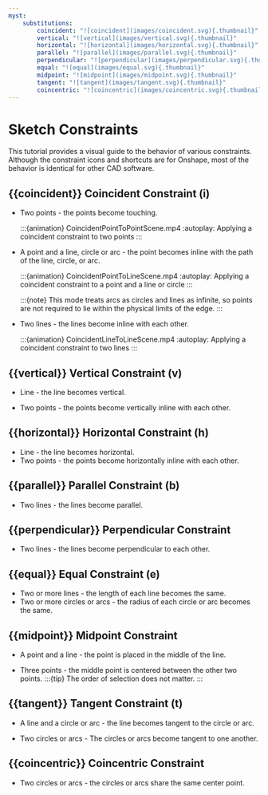 ```yaml
---
myst:
    substitutions:
        coincident: "![coincident](images/coincident.svg){.thumbnail}"
        vertical: "![vertical](images/vertical.svg){.thumbnail}"
        horizontal: "![horizontal](images/horizontal.svg){.thumbnail}"
        parallel: "![parallel](images/parallel.svg){.thumbnail}"
        perpendicular: "![perpendicular](images/perpendicular.svg){.thumbnail}"
        equal: "![equal](images/equal.svg){.thumbnail}"
        midpoint: "![midpoint](images/midpoint.svg){.thumbnail}"
        tangent: "![tangent](images/tangent.svg){.thumbnail}"
        coincentric: "![coincentric](images/coincentric.svg){.thumbnail}"
---
```


# Sketch Constraints
This tutorial provides a visual guide to the behavior of various constraints. Although the constraint icons and shortcuts are for Onshape, most of the behavior is identical for other CAD software.

## {{coincident}} Coincident Constraint (i) 

* Two points - the points become touching.

    :::{animation} CoincidentPointToPointScene.mp4
        :autoplay:
        Applying a coincident constraint to two points
    :::

* A point and a line, circle or arc - the point becomes inline with the path of the line, circle, or arc.

    :::{animation} CoincidentPointToLineScene.mp4
        :autoplay:
        Applying a coincident constraint to a point and a line or circle
    :::

    :::{note} This mode treats arcs as circles and lines as infinite, so points are not required to lie within the physical limits of the edge.
    :::

* Two lines - the lines become inline with each other.

    :::{animation} CoincidentLineToLineScene.mp4
        :autoplay:
        Applying a coincident constraint to two lines
    :::

## {{vertical}} Vertical Constraint (v)
* Line - the line becomes vertical.

* Two points - the points become vertically inline with each other.


## {{horizontal}} Horizontal Constraint (h)
* Line - the line becomes horizontal.
* Two points - the points become horizontally inline with each other.

## {{parallel}} Parallel Constraint (b)
* Two lines - the lines become parallel.

## {{perpendicular}} Perpendicular Constraint
* Two lines - the lines become perpendicular to each other. 

## {{equal}} Equal Constraint (e)
* Two or more lines - the length of each line becomes the same.
* Two or more circles or arcs - the radius of each circle or arc becomes the same.

## {{midpoint}} Midpoint Constraint
* A point and a line - the point is placed in the middle of the line.

* Three points - the middle point is centered between the other two points.
:::{tip} The order of selection does not matter.
:::


## {{tangent}} Tangent Constraint (t)
* A line and a circle or arc - the line becomes tangent to the circle or arc.

* Two circles or arcs - The circles or arcs become tangent to one another.


## {{coincentric}} Coincentric Constraint
* Two circles or arcs - the circles or arcs share the same center point.

<!-- # Appendix
## Additional Examples -->